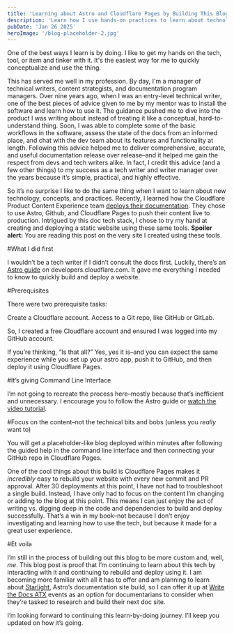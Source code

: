 ```yaml
---
title: 'Learning about Astro and Cloudflare Pages by Building This Blog'
description: 'Learn how I use hands-on practices to learn about technologies like Astro and Cloudflare Pages.'
pubDate: 'Jan 26 2025'
heroImage: '/blog-placeholder-2.jpg'
---
```


One of the best ways I learn is by doing. I like to get my hands on the tech, tool, or item and tinker with it. It's the easiest way for me to quickly conceptualize and use the thing.

This has served me well in my profession. By day, I'm a manager of technical writers, content strategists, and documentation program managers. Over nine years ago, when I was an entry-level technical writer, one of the best pieces of advice given to me by my mentor was to install the software and learn how to use it. The guidance pushed me to dive into the product I was writing about instead of treating it like a conceptual, hard-to-understand thing. Soon, I was able to complete some of the basic workflows in the software, assess the state of the docs from an informed place, and chat with the dev team about its features and functionality at length. Following this advice helped me to deliver comprehensive, accurate, and useful documentation release over release–and it helped me gain the respect from devs and tech writers alike. In fact, I credit this advice (and a few other things) to my success as a tech writer and writer manager over the years because it’s simple, practical, and highly effective.

So it’s no surprise I like to do the same thing when I want to learn about new technology, concepts, and practices. Recently, I learned how the Cloudflare Product Content Experience team [deploys their documentation](https://blog.cloudflare.com/open-source-all-the-way-down-upgrading-our-developer-documentation/#2024-update-say-hello-world-to-our-new-developer-documentation-powered-by-astro). They chose to use Astro, Github, and Cloudflare Pages to push their content live to production. Intrigued by this doc tech stack, I chose to try my hand at creating and deploying a static website using these same tools. **Spoiler alert:** You are reading this post on the very site I created using these tools. 

#What I did first

I wouldn’t be a tech writer if I didn’t consult the docs first. Luckily, there’s an [Astro guide](https://developers.cloudflare.com/pages/framework-guides/deploy-an-astro-site/) on developers.cloudflare.com. It gave me everything I needed to know to quickly build and deploy a website.

#Prerequisites

There were two prerequisite tasks: 

Create a Cloudflare account.
Access to a Git repo, like GitHub or GitLab. 

So, I created a free Cloudflare account and ensured I was logged into my GitHub account.

If you’re thinking, “Is that all?” Yes, yes it is–and you can expect the same experience while you set up your astro app, push it to GitHub, and then deploy it using Cloudflare Pages. 

#It’s giving Command Line Interface

I’m not going to recreate the process here–mostly because that’s inefficient and unnecessary. I encourage you to follow the Astro guide or [watch the video tutorial](https://www.youtube.com/watch?v=c_IBs1crl4k). 

#Focus on the content–not the technical bits and bobs (unless you *really* want to)

You will get a placeholder-like blog deployed within minutes after following the guided help in the command line interface and then connecting your GitHub repo in Cloudflare Pages. 

One of the cool things about this build is Cloudflare Pages makes it *incredibly* easy to rebuild your website with every new commit and PR approval. After 30 deployments at this point, I have not had to troubleshoot a single build. Instead, I have only had to focus on the content I’m changing or adding to the blog at this point. This means I can just enjoy the act of writing vs. digging deep in the code and dependencies to build and deploy successfully. That’s a win in my book–not because I don’t enjoy investigating and learning how to use the tech, but because it made for a great user experience.

#Et voila

I’m still in the process of building out this blog to be more custom and, well, *me*. This blog post is proof that I’m continuing to learn about this tech by interacting with it and continuing to rebuild and deploy using it. I am becoming more familiar with all it has to offer and am planning to learn about [Starlight](https://starlight.astro.build/), Astro’s documentation site build, so I can offer it up at [Write the Docs ATX](https://www.linkedin.com/company/write-the-docs-atx/) events as an option for documentarians to consider when they’re tasked to research and build their next doc site. 

I’m looking forward to continuing this learn-by-doing journey. I’ll keep you updated on how it’s going.
